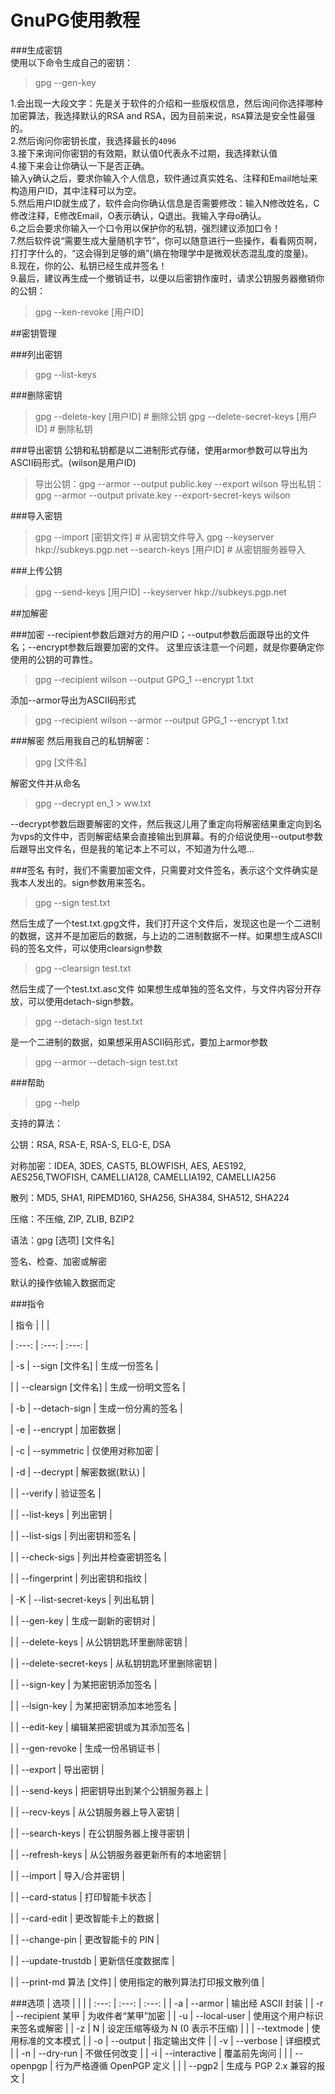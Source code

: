 GnuPG使用教程
====
###生成密钥   
使用以下命令生成自己的密钥：   

>gpg --gen-key   

1.会出现一大段文字：先是关于软件的介绍和一些版权信息，然后询问你选择哪种加密算法，我选择默认的RSA and RSA，因为目前来说，`RSA`算法是安全性最强的。   
2.然后询问你密钥长度，我选择最长的`4096`   
3.接下来询问你密钥的有效期，默认值0代表永不过期，我选择默认值   
4.接下来会让你确认一下是否正确。   
输入y确认之后，要求你输入个人信息，软件通过真实姓名、注释和Email地址来构造用户ID，其中注释可以为空。   
5.然后用户ID就生成了，软件会向你确认信息是否需要修改：输入N修改姓名，C修改注释，E修改Email，O表示确认，Q退出。我输入字母o确认。   
6.之后会要求你输入一个口令用以保护你的私钥，强烈建议添加口令！   
7.然后软件说“需要生成大量随机字节”，你可以随意进行一些操作，看看网页啊，打打字什么的，“这会得到足够的熵”(熵在物理学中是微观状态混乱度的度量)。   
8.现在，你的公、私钥已经生成并签名！   
9.最后，建议再生成一个撤销证书，以便以后密钥作废时，请求公钥服务器撤销你的公钥：    
>gpg --ken-revoke [用户ID]   

##密钥管理

###列出密钥
>gpg --list-keys

###删除密钥
>gpg --delete-key [用户ID]                   # 删除公钥
>gpg --delete-secret-keys [用户ID]           # 删除私钥

###导出密钥
公钥和私钥都是以二进制形式存储，使用armor参数可以导出为ASCII码形式。(wilson是用户ID)
>导出公钥：gpg --armor --output public.key --export wilson
>导出私钥：gpg --armor --output private.key --export-secret-keys wilson

###导入密钥
>gpg --import [密钥文件]                 # 从密钥文件导入
>gpg --keyserver hkp://subkeys.pgp.net --search-keys [用户ID] # 从密钥服务器导入

###上传公钥
>gpg --send-keys [用户ID] --keyserver hkp://subkeys.pgp.net

##加解密

###加密
--recipient参数后跟对方的用户ID；--output参数后面跟导出的文件名；--encrypt参数后跟要加密的文件。
这里应该注意一个问题，就是你要确定你使用的公钥的可靠性。
>gpg --recipient wilson --output GPG_1 --encrypt 1.txt

添加--armor导出为ASCII码形式
>gpg --recipient wilson --armor --output GPG_1 --encrypt 1.txt

###解密
然后用我自己的私钥解密：
>gpg [文件名]

解密文件并从命名
>gpg --decrypt en_1 > ww.txt

--decrypt参数后跟要解密的文件，然后我这儿用了重定向将解密结果重定向到名为vps的文件中，否则解密结果会直接输出到屏幕。有的介绍说使用--output参数后跟导出文件名，但是我的笔记本上不可以，不知道为什么嗯...

###签名
有时，我们不需要加密文件，只需要对文件签名，表示这个文件确实是我本人发出的。sign参数用来签名。
>gpg --sign test.txt

然后生成了一个test.txt.gpg文件，我们打开这个文件后，发现这也是一个二进制的数据，这并不是加密后的数据，与上边的二进制数据不一样。如果想生成ASCII码的签名文件，可以使用clearsign参数
>gpg --clearsign test.txt

然后生成了一个test.txt.asc文件
如果想生成单独的签名文件，与文件内容分开存放，可以使用detach-sign参数。
>gpg --detach-sign test.txt

是一个二进制的数据，如果想采用ASCII码形式，要加上armor参数
>gpg --armor --detach-sign test.txt

###帮助
>gpg --help

支持的算法：

公钥：RSA, RSA-E, RSA-S, ELG-E, DSA

对称加密：IDEA, 3DES, CAST5, BLOWFISH, AES, AES192, AES256,TWOFISH, CAMELLIA128, CAMELLIA192, CAMELLIA256

散列：MD5, SHA1, RIPEMD160, SHA256, SHA384, SHA512, SHA224

压缩：不压缩, ZIP, ZLIB, BZIP2

语法：gpg [选项] [文件名]

签名、检查、加密或解密

默认的操作依输入数据而定

###指令

| 指令  |                        |                                  |

| :---: | :---:                  | :---:                            |

| -s    | --sign [文件名]        | 生成一份签名                     |

|       | --clearsign [文件名]   | 生成一份明文签名                 |

| -b    | --detach-sign          | 生成一份分离的签名               |

| -e    | --encrypt              | 加密数据                         |

| -c    | --symmetric            | 仅使用对称加密                   |

| -d    | --decrypt              | 解密数据(默认)                   |

|       | --verify               | 验证签名                         |

|       | --list-keys            | 列出密钥                         |

|       | --list-sigs            | 列出密钥和签名                   |

|       | --check-sigs           | 列出并检查密钥签名               |

|       | --fingerprint          | 列出密钥和指纹                   |

| -K    | --list-secret-keys     | 列出私钥                         |

|       | --gen-key              | 生成一副新的密钥对               |

|       | --delete-keys          | 从公钥钥匙环里删除密钥           |

|       | --delete-secret-keys   | 从私钥钥匙环里删除密钥           |

|       | --sign-key             | 为某把密钥添加签名               |

|       | --lsign-key            | 为某把密钥添加本地签名           |

|       | --edit-key             | 编辑某把密钥或为其添加签名       |

|       | --gen-revoke           | 生成一份吊销证书                 |

|       | --export               | 导出密钥                         |

|       | --send-keys            | 把密钥导出到某个公钥服务器上     |

|       | --recv-keys            | 从公钥服务器上导入密钥           |

|       | --search-keys          | 在公钥服务器上搜寻密钥           |

|       | --refresh-keys         | 从公钥服务器更新所有的本地密钥   |

|       | --import               | 导入/合并密钥                    |

|       | --card-status          | 打印智能卡状态                   |

|       | --card-edit            | 更改智能卡上的数据               |

|       | --change-pin           | 更改智能卡的 PIN                 |

|       | --update-trustdb       | 更新信任度数据库                 |

|       | --print-md 算法 [文件] | 使用指定的散列算法打印报文散列值 |


###选项
| 选项   |                          |                                    |
| :---: | :---: | :---: |
| -a     | --armor                  | 输出经 ASCII 封装                  |
| -r     | --recipient 某甲         | 为收件者“某甲”加密                 |
| -u     | --local-user             | 使用这个用户标识来签名或解密       |
| -z     | N                        | 设定压缩等级为 N (0 表示不压缩)    |
|        | --textmode               | 使用标准的文本模式                 |
| -o     | --output                 | 指定输出文件                       |
| -v     | --verbose                | 详细模式                           |
| -n     | --dry-run                | 不做任何改变                       |
| -i     | --interactive            | 覆盖前先询问                       |
|        | --openpgp                | 行为严格遵循 OpenPGP 定义          |
|        | --pgp2                   | 生成与 PGP 2.x 兼容的报文          |